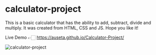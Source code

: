 # calculator-project
This is a basic calculator that has the ability to add, subtract, divide and multiply. It was created from HTML, CSS and JS. Hope you like it!

Live Demo 👉🏻 https://auseta.github.io/Calculator-Project/

![calculator-project](https://user-images.githubusercontent.com/89555954/195913973-cfb553d3-cd2d-4461-97cf-525d69219c85.jpg)
